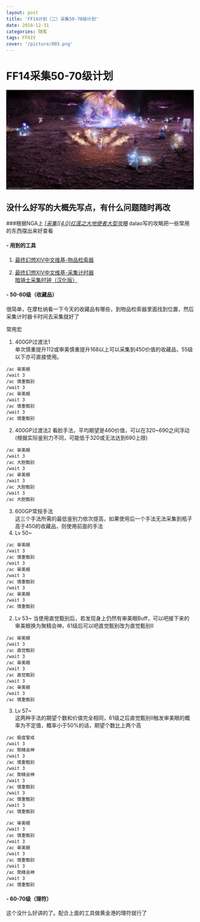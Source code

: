 ```yaml
---
layout: post
title: 'FF14计划（二）采集50-70级计划'
date: 2018-12-31
categories: 随笔
tags: FFXIV
cover: '/picture/003.png'
---
```


FF14采集50-70级计划
==================

![](/picture/003.png)

## 没什么好写的大概先写点，有什么问题随时再改  
###根据NGA上 *[[采集][4.0]红莲之大地使者大型攻略](https://bbs.nga.cn/read.php?tid=12970124)* dalao写的攻略把一些常用的东西摆出来好查看  

#### - 用到的工具
1. [最终幻想XIV中文维基-物品检索器](https://ff14.huijiwiki.com/wiki/ItemSearch)  

2. [最终幻想XIV中文维基-采集计时器](https://ff14.huijiwiki.com/wiki/GatheringTimer)  
[暗骑士采集时钟（汉化版）](http://nenge.net/bell/)

#### - 50-60级（收藏品）
很简单，在摩杜纳看一下今天的收藏品有哪些，到物品检索器里面找到位置，然后采集计时器卡时间去采集就好了

常用宏  
1. 400GP过渡法1  
单次慎重提升112或审美慎重提升168以上可以采集到450价值的收藏品，55级以下亦可直接使用。
```FF14
/ac 审美眼
/wait 3
/ac 慎重甄别
/wait 3
/ac 审美眼
/wait 3
/ac 慎重甄别
/wait 3
/ac 慎重甄别
```

2. 400GP过渡法2
看脸手法，平均期望是460价值，可以在320~690之间浮动(根据实际鉴别力不同，可能低于320或无法达到690上限)
 ```FF14
 /ac 审美眼
 /wait 3
 /ac 大胆甄别
 /wait 3
 /ac 审美眼
 /wait 3
 /ac 大胆甄别
 /wait 3
 /ac 大胆甄别
 ```

3. 600GP常规手法  
这三个手法所需的最低鉴别力依次提高，如果使用后一个手法无法采集到瓶子高于450的收藏品，则使用前面的手法
  1. Lv 50~
  ```FF14
  /ac 审美眼
  /wait 3
  /ac 慎重甄别
  /wait 3
  /ac 审美眼
  /wait 3
  /ac 慎重甄别
  /wait 3
  /ac 审美眼
  /wait 3
  /ac 慎重甄别
  ```

  2. Lv 53~
  当使用直觉甄别后，若发现身上仍然有审美眼Buff，可以吧接下来的审美眼换为聚精会神，61级后可以吧直觉甄别改为直觉甄别II
  ```FF14
  /ac 审美眼
  /wait 3
  /ac 直觉甄别
  /wait 3
  /ac 审美眼
  /wait 3
  /ac 直觉甄别
  /wait 3
  /ac 审美眼
  /wait 3
  /ac 慎重甄别
  ```

  3. Lv 57~  
  这两种手法的期望个数和价值完全相同，61级之后直觉甄别II触发审美眼的概率为不定值，概率小于50%的话，期望个数比上两个高
  ```FF14
  /ac 极度警戒
  /wait 3
  /ac 聚精会神
  /wait 3
  /ac 慎重甄别
  /wait 3
  /ac 聚精会神
  /wait 3
  /ac 慎重甄别
  /wait 3
  /ac 慎重甄别
  /wait 3
  /ac 慎重甄别
  ```
  ```FF14
  /ac 审美眼
  /wait 3
  /ac 慎重甄别
  /wait 3
  /ac 审美眼
  /wait 3
  /ac 慎重甄别
  /wait 3
  /ac 聚精会神
  /wait 3
  /ac 慎重甄别
  ```

#### - 60-70级（理符）
这个没什么好讲的了。配合上面的工具做黄金港的理符就行了
